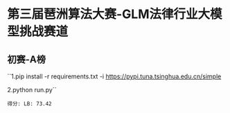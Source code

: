 # 第三届琶洲算法大赛-GLM法律行业大模型挑战赛道
## 初赛-A榜

``1.pip install -r requirements.txt -i https://pypi.tuna.tsinghua.edu.cn/simple

2.python run.py``

``得分: LB: 73.42``
